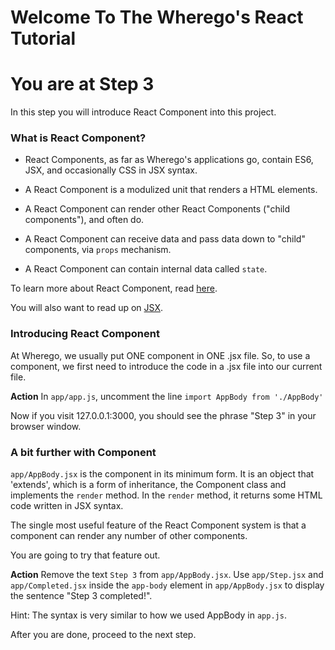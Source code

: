 # Welcome To The Wherego's React Tutorial

# You are at Step 3 

In this step you will introduce React Component into this project.

### What is React Component?
* React Components, as far as Wherego's applications go, contain ES6, JSX, and occasionally CSS in JSX syntax.

* A React Component is a modulized unit that renders a HTML elements.

* A React Component can render other React Components ("child components"), and often do.

* A React Component can receive data and pass data down to "child" components, via `props` mechanism. 

* A React Component can contain internal data called `state`.

To learn more about React Component, read [here](https://facebook.github.io/react/docs/react-component.html).

You will also want to read up on [JSX](https://shripadk.github.io/react/docs/displaying-data.html).

### Introducing React Component
At Wherego, we usually put ONE component in ONE .jsx file. So, to use a component, we first need to introduce the code in a .jsx file into our current file.

**Action** In `app/app.js`, uncomment the line `import AppBody from './AppBody'`

Now if you visit 127.0.0.1:3000, you should see the phrase "Step 3" in your browser window.

### A bit further with Component
`app/AppBody.jsx` is the component in its minimum form. It is an object that 'extends', which is a form of inheritance, the Component class and implements the `render` method. In the `render` method, it returns some HTML code written in JSX syntax.

The single most useful feature of the React Component system is that a component can render any number of other components.

You are going to try that feature out.

**Action** Remove the text `Step 3` from `app/AppBody.jsx`. Use `app/Step.jsx` and `app/Completed.jsx` inside the `app-body` element in `app/AppBody.jsx` to display the sentence "Step 3 completed!".

Hint: The syntax is very similar to how we used AppBody in `app.js`.

After you are done, proceed to the next step.
 
